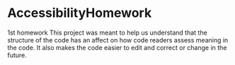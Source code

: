 # AccessibilityHomework
1st homework
This project was meant to help us understand that the structure of the code has an affect on how code readers assess meaning in the code.  It also makes the code easier to edit and correct or change in the future.
